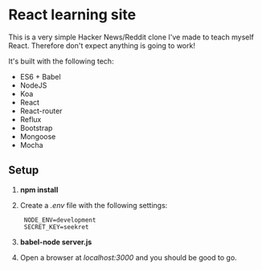 React learning site
===================

This is a very simple Hacker News/Reddit clone I've made to teach myself React. Therefore don't expect anything is going to work!

It's built with the following tech:

- ES6 + Babel
- NodeJS
- Koa
- React
- React-router
- Reflux
- Bootstrap
- Mongoose
- Mocha

Setup
-----

1. **npm install**
1. Create a *.env* file with the following settings:

        NODE_ENV=development
        SECRET_KEY=seekret

1. **babel-node server.js**
1. Open a browser at *localhost:3000* and you should be good to go.

